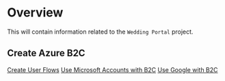 # Overview
This will contain information related to the `Wedding Portal` project.

## Create Azure B2C
[Create User Flows](https://docs.microsoft.com/en-us/azure/active-directory-b2c/tutorial-create-tenant)
[Use Microsoft Accounts with B2C](https://docs.microsoft.com/en-us/azure/active-directory-b2c/identity-provider-microsoft-account?WT.mc_id=Portal-Microsoft_AAD_B2CAdmin&pivots=b2c-user-flow)
[Use Google with B2C](https://docs.microsoft.com/en-us/azure/active-directory-b2c/identity-provider-google?WT.mc_id=Portal-Microsoft_AAD_B2CAdmin&pivots=b2c-user-flow)